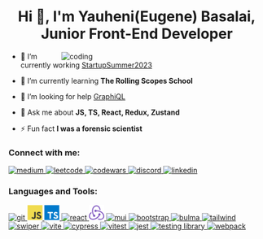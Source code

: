 <h1 align="center">Hi 👋, I'm Yauheni(Eugene) Basalai, Junior Front-End Developer</h1>

<img align="right" src="https://global.discourse-cdn.com/freecodecamp/original/3X/f/e/fe2907f425eab48e5b9e9a64390f1db203283668.gif" alt="coding" width="400"/>

- 🔭 I’m currently working
[StartupSummer2023](https://startup-summer-2023-dev-task.super.site/)

- 🌱 I’m currently learning 
**The Rolling Scopes School**

- 🤝 I’m looking for help
[GraphiQL](https://github.com/rolling-scopes-school/tasks/blob/master/react/modules/graphiql.md)

- 💬 Ask me about
**JS, TS, React, Redux, Zustand**

- ⚡ Fun fact 
**I was a forensic scientist**

<h3 align="left">Connect with me:</h3>

<p align="left">
<a href="https://medium.com/@drabant2022" target="blank">
<img src="https://raw.githubusercontent.com/rahuldkjain/github-profile-readme-generator/master/src/images/icons/Social/medium.svg" alt="medium" height="30"/>
</a>
<a href="https://www.leetcode.com/drabantby" target="blank">
<img src="https://raw.githubusercontent.com/rahuldkjain/github-profile-readme-generator/master/src/images/icons/Social/leet-code.svg" alt="leetcode" height="30"/>
</a>
<a href="https://www.codewars.com/users/Drabant" target="blank">
<img src="https://www.codewars.com/packs/assets/logo.61192cf7.svg" alt="codewars" height="30"/>
</a>
<a href="https://discord.gg/https://discord.gg/PcAXRXPT" target="blank">
<img src="https://theme.zdassets.com/theme_assets/678183/84b82d07b293907113d9d4dafd29bfa170bbf9b6.ico" alt="discord" height="30"/>
</a>
<a href="https://linkedin.com/in/eugene-bas" target="blank">
<img src="https://upload.wikimedia.org/wikipedia/commons/c/ca/LinkedIn_logo_initials.png" alt="linkedin" height="30"/>
</a>
</p>

<h3 align="left">Languages and Tools:</h3>

<p align="left">
<a href="https://git-scm.com/" target="_blank" rel="noreferrer">
<img src="https://www.vectorlogo.zone/logos/git-scm/git-scm-icon.svg" alt="git" height="30"/>
</a>
<a href="https://developer.mozilla.org/en-US/docs/Web/JavaScript" target="_blank" rel="noreferrer">
<img src="https://raw.githubusercontent.com/devicons/devicon/master/icons/javascript/javascript-original.svg" alt="javascript" height="30"/>
</a>
<a href="https://www.typescriptlang.org/" target="_blank" rel="noreferrer">
<img src="https://raw.githubusercontent.com/devicons/devicon/master/icons/typescript/typescript-original.svg" alt="typescript" height="30"/>
</a>
<a href="https://reactjs.org/" target="_blank" rel="noreferrer">
<img src="https://upload.wikimedia.org/wikipedia/commons/a/a7/React-icon.svg" alt="react" height="30"/>
</a>
<a href="https://redux.js.org" target="_blank" rel="noreferrer">
<img src="https://raw.githubusercontent.com/devicons/devicon/master/icons/redux/redux-original.svg" alt="redux" height="30"/>
</a>
<a href="https://mui.com" target="_blank" rel="noreferrer">
<img src="https://v4.mui.com/static/logo_raw.svg" alt="mui" height="30"/>
</a>
<a href="https://getbootstrap.com" target="_blank" rel="noreferrer">
<img src="https://getbootstrap.com/docs/5.3/assets/brand/bootstrap-logo.svg" alt="bootstrap" height="30"/>
</a>
<a href="https://bulma.io/" target="_blank" rel="noreferrer">
<img src="https://raw.githubusercontent.com/gilbarbara/logos/804dc257b59e144eaca5bc6ffd16949752c6f789/logos/bulma.svg" alt="bulma" height="30"/>
</a>
<a href="https://tailwindcss.com/" target="_blank" rel="noreferrer">
<img src="https://www.vectorlogo.zone/logos/tailwindcss/tailwindcss-icon.svg" alt="tailwind" height="30"/>
</a>
<a href="https://swiperjs.com" target="_blank" rel="noreferrer">
<img src="https://swiperjs.com/images/favicon.svg" alt="swiper" height="30"/>
</a>
<a href="https://vitejs.dev" target="_blank" rel="noreferrer">
<img src="https://vitejs.dev/logo.svg" alt="vite" height="30"/>
</a>
<a href="https://docs.cypress.io" target="_blank" rel="noreferrer">
<img src="https://docs.cypress.io/favicon.svg" alt="cypress" height="30"/>
</a>
<a href="https://vitest.dev" target="_blank" rel="noreferrer">
<img src="https://vitest.dev/logo.svg" alt="vitest" height="32"/>
</a>
<a href="https://jestjs.io" target="_blank" rel="noreferrer">
<img src="https://jestjs.io/img/jest.png" alt="jest" height="30"/>
</a>  
<a href="https://testing-library.com" target="_blank" rel="noreferrer">
<img src="https://testing-library.com/img/octopus-64x64.png" alt="testing library" height="30"/>
</a>
<a href="https://webpack.js.org" target="_blank" rel="noreferrer">
<img src="https://seeklogo.com/images/W/webpack-logo-9E66EE203A-seeklogo.com.png" alt="webpack" height="30"/>
</a>
</p>
